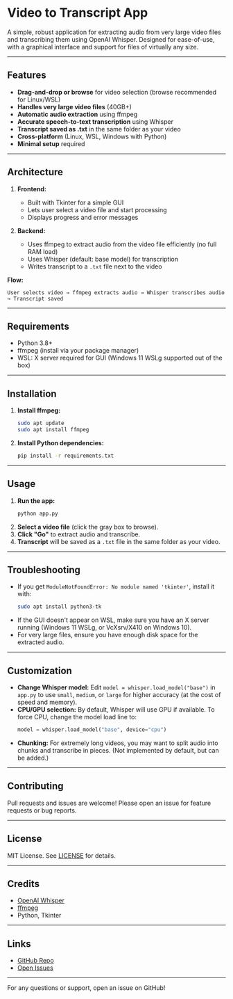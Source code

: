 # Video to Transcript App

A simple, robust application for extracting audio from very large video files and transcribing them using OpenAI Whisper. Designed for ease-of-use, with a graphical interface and support for files of virtually any size.

---

## Features
- **Drag-and-drop or browse** for video selection (browse recommended for Linux/WSL)
- **Handles very large video files** (40GB+)
- **Automatic audio extraction** using ffmpeg
- **Accurate speech-to-text transcription** using Whisper
- **Transcript saved as .txt** in the same folder as your video
- **Cross-platform** (Linux, WSL, Windows with Python)
- **Minimal setup** required

---

## Architecture

1. **Frontend:**
    - Built with Tkinter for a simple GUI
    - Lets user select a video file and start processing
    - Displays progress and error messages

2. **Backend:**
    - Uses ffmpeg to extract audio from the video file efficiently (no full RAM load)
    - Uses Whisper (default: base model) for transcription
    - Writes transcript to a `.txt` file next to the video

**Flow:**
```
User selects video → ffmpeg extracts audio → Whisper transcribes audio → Transcript saved
```

---

## Requirements
- Python 3.8+
- ffmpeg (install via your package manager)
- WSL: X server required for GUI (Windows 11 WSLg supported out of the box)

---

## Installation

1. **Install ffmpeg:**
   ```bash
   sudo apt update
   sudo apt install ffmpeg
   ```
2. **Install Python dependencies:**
   ```bash
   pip install -r requirements.txt
   ```

---

## Usage

1. **Run the app:**
   ```bash
   python app.py
   ```
2. **Select a video file** (click the gray box to browse).
3. **Click "Go"** to extract audio and transcribe.
4. **Transcript** will be saved as a `.txt` file in the same folder as your video.

---

## Troubleshooting
- If you get `ModuleNotFoundError: No module named 'tkinter'`, install it with:
  ```bash
  sudo apt install python3-tk
  ```
- If the GUI doesn't appear on WSL, make sure you have an X server running (Windows 11 WSLg, or VcXsrv/X410 on Windows 10).
- For very large files, ensure you have enough disk space for the extracted audio.

---

## Customization
- **Change Whisper model:** Edit `model = whisper.load_model("base")` in `app.py` to use `small`, `medium`, or `large` for higher accuracy (at the cost of speed and memory).
- **CPU/GPU selection:** By default, Whisper will use GPU if available. To force CPU, change the model load line to:
  ```python
  model = whisper.load_model("base", device="cpu")
  ```
- **Chunking:** For extremely long videos, you may want to split audio into chunks and transcribe in pieces. (Not implemented by default, but can be added.)

---

## Contributing
Pull requests and issues are welcome! Please open an issue for feature requests or bug reports.

---

## License
MIT License. See [LICENSE](LICENSE) for details.

---

## Credits
- [OpenAI Whisper](https://github.com/openai/whisper)
- [ffmpeg](https://ffmpeg.org/)
- Python, Tkinter

---

## Links
- [GitHub Repo](https://github.com/consilience-dev/video-to-transcript)
- [Open Issues](https://github.com/consilience-dev/video-to-transcript/issues)

---

For any questions or support, open an issue on GitHub!
